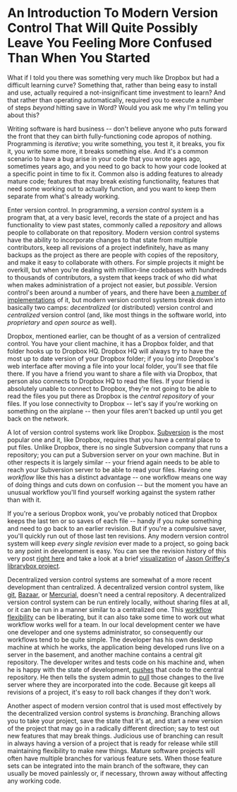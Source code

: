 <!---
This article is CC0, aka the public domain, aka do what you want with it. Full text of the Creative Commons CC0 license can be found here: http://creativecommons.org/publicdomain/zero/1.0/legalcode
-->

An Introduction To Modern Version Control That Will Quite Possibly Leave You Feeling More Confused Than When You Started
==========


What if I told you there was something very much like Dropbox but had a difficult learning curve? Something that, rather than being easy to install and use, actually required a not-insignificant time investment to learn? And that rather than operating automatically, required you to execute a number of steps *beyond* hitting save in Word? Would you ask me why I'm telling you about this?

Writing software is hard business -- don't believe anyone who puts forward the front that they can birth fully-functioning code apropos of nothing. Programming is *iterative*; you write something, you test it, it breaks, you fix it, you write some more, it breaks something else. And it's a common scenario to have a bug arise in your code that you wrote ages ago, sometimes years ago, and you need to go back to how your code looked at a specific point in time to fix it. Common also is adding features to already mature code; features that may break existing functionality, features that need some working out to actually function, and you want to keep them separate from what's already working.

Enter version control. In programming, a *version control system* is a program that, at a very basic level, records the state of a project and has functionality to view past states, commonly called a *repository* and allows people to collaborate on that repository. Modern version control systems have the ability to incorporate changes to that state from multiple contributors, keep all revisions of a project indefinitely, have as many backups as the project as there are people with copies of the repository, and make it easy to collaborate with others. For simple projects it might be overkill, but when you're dealing with million-line codebases with hundreds to thousands of contributors, a system that keeps track of who did what when makes administration of a project not easier, but *possible*.  Version control's been around a number of years, and there have been [a number of implementations](http://en.wikipedia.org/wiki/List_of_revision_control_software) of it, but modern version control systems break down into basically two camps: *decentralized* (or distributed) version control and *centralized* version control (and, like most things in the software world, into *proprietary* and *open source* as well).

Dropbox, mentioned earlier, can be thought of as a version of centralized control. You have your client machine, it has a Dropbox folder, and that folder hooks up to Dropbox HQ. Dropbox HQ will always try to have the most up to date version of your Dropbox folder; if you log into Dropbox's web interface after moving a file into your local folder, you'll see that file there. If you have a friend you want to share a file with via Dropbox, that person also connects to Dropbox HQ to read the files. If your friend is absolutely unable to connect to Dropbox, they're not going to be able to read the files you put there as Dropbox is the *central repository* of your files. If you lose connectivity to Dropbox -- let's say if you're working on something on the airplane -- then your files aren't backed up until you get back on the network.

A lot of version control systems work like Dropbox. [Subversion](http://subversion.apache.org/) is the most popular one and it, like Dropbox, requires that you have a central place to put files. Unlike Dropbox, there is no single Subversion company that runs a repository; you can put a Subversion server on your own machine. But in other respects it is largely similar -- your friend again needs to be able to reach your Subversion server to be able to read your files. Having one *workflow* like this has a distinct advantage -- one workflow means one way of doing things and cuts down on confusion -- but the moment you have an unusual workflow you'll find yourself working against the system rather than with it.

If you're a serious Dropbox wonk, you've probably noticed that Dropbox keeps the last ten or so saves of each file -- handy if you nuke something and need to go back to an earlier revision. But if you're a compulsive saver, you'll quickly run out of those last ten revisions.  Any modern version control system will keep *every single revision* ever made to a project, so going back to any point in development is easy. You can see the revision history of this very post [right here](https://github.com/jbfink/acrl-git/commits/master) and take a look at a brief [visualization](http://www.youtube.com/watch?v=RbfL_g4mtcw) of [Jason Griffey's librarybox project](http://jasongriffey.net/librarybox/).

Decentralized version control systems are somewhat of a more recent development than centralized. A decentralized version control system, like [git](http://git-scm.com), [Bazaar](http://bazaar.canonical.com), or [Mercurial](http://mercurial.selenic.com), doesn't need a central repository. A decentralized version control system can be run entirely locally, without sharing files at all, or it can be run in a manner similar to a centralized one. This [workflow flexibility](http://git-scm.com/book/en/Distributed-Git-Distributed-Workflows) can be liberating, but it can also take some time to work out what workflow works well for a team. In our local development center we have one developer and one systems administrator, so consequently our workflows tend to be quite simple. The developer has his own desktop machine at which he works, the application being developed runs live on a server in the basement, and another machine contains a central git repository. The developer writes and tests code on his machine and, when he is happy with the state of development, [pushes](http://git-scm.com/docs/git-push) that code to the central repository. He then tells the system admin to [pull](http://git-scm.com/docs/git-pull) those changes to the live server where they are incorporated into the code. Because git keeps all revisions of a project, it's easy to roll back changes if they don't work.

Another aspect of modern version control that is used most effectively by the decentralized version control systems is *branching*. Branching allows you to take your project, save the state that it's at, and start a new version of the project that may go in a radically different direction; say to test out new features that may break things. Judicious use of branching can result in always having a version of a project that is ready for release while still maintaining flexibility to make new things. Mature software projects will often have multiple branches for various feature sets. When those feature sets can be integrated into the main branch of the software, they can usually be moved painlessly or, if necessary, thrown away without affecting any working code.

